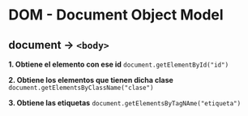 # DOM - Document Object Model

## document -> `<body>`

**1. Obtiene el elemento con ese id**  `document.getElementById("id") `

**2. Obtiene los elementos que tienen dicha clase**  `document.getElementsByClassName("clase") `

**3. Obtiene las etiquetas**  `document.getElementsByTagNAme("etiqueta") `





